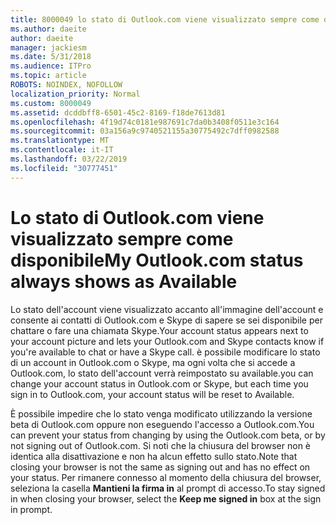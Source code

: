 ```yaml
---
title: 8000049 lo stato di Outlook.com viene visualizzato sempre come disponibile
ms.author: daeite
author: daeite
manager: jackiesm
ms.date: 5/31/2018
ms.audience: ITPro
ms.topic: article
ROBOTS: NOINDEX, NOFOLLOW
localization_priority: Normal
ms.custom: 8000049
ms.assetid: dcddbff8-6501-45c2-8169-f18de7613d81
ms.openlocfilehash: 4f19d74c0181e987691c7da0b3408f0511e3c164
ms.sourcegitcommit: 03a156a9c9740521155a30775492c7dff0982588
ms.translationtype: MT
ms.contentlocale: it-IT
ms.lasthandoff: 03/22/2019
ms.locfileid: "30777451"
---
```

# <a name="my-outlookcom-status-always-shows-as-available"></a><span data-ttu-id="0b6b6-102">Lo stato di Outlook.com viene visualizzato sempre come disponibile</span><span class="sxs-lookup"><span data-stu-id="0b6b6-102">My Outlook.com status always shows as Available</span></span>

<span data-ttu-id="0b6b6-103">Lo stato dell'account viene visualizzato accanto all'immagine dell'account e consente ai contatti di Outlook.com e Skype di sapere se sei disponibile per chattare o fare una chiamata Skype.</span><span class="sxs-lookup"><span data-stu-id="0b6b6-103">Your account status appears next to your account picture and lets your Outlook.com and Skype contacts know if you're available to chat or have a Skype call.</span></span> <span data-ttu-id="0b6b6-104">è possibile modificare lo stato di un account in Outlook.com o Skype, ma ogni volta che si accede a Outlook.com, lo stato dell'account verrà reimpostato su available.</span><span class="sxs-lookup"><span data-stu-id="0b6b6-104">you can change your account status in Outlook.com or Skype, but each time you sign in to Outlook.com, your account status will be reset to Available.</span></span>
  
<span data-ttu-id="0b6b6-105">È possibile impedire che lo stato venga modificato utilizzando la versione beta di Outlook.com oppure non eseguendo l'accesso a Outlook.com.</span><span class="sxs-lookup"><span data-stu-id="0b6b6-105">You can prevent your status from changing by using the Outlook.com beta, or by not signing out of Outlook.com.</span></span> <span data-ttu-id="0b6b6-106">Si noti che la chiusura del browser non è identica alla disattivazione e non ha alcun effetto sullo stato.</span><span class="sxs-lookup"><span data-stu-id="0b6b6-106">Note that closing your browser is not the same as signing out and has no effect on your status.</span></span> <span data-ttu-id="0b6b6-107">Per rimanere connesso al momento della chiusura del browser, seleziona la casella **Mantieni la firma in** al prompt di accesso.</span><span class="sxs-lookup"><span data-stu-id="0b6b6-107">To stay signed in when closing your browser, select the **Keep me signed in** box at the sign in prompt.</span></span> 
  


